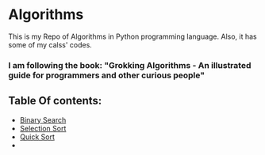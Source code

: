 # Algorithms
  This is my Repo of Algorithms in Python programming language.
  Also, it has some of my calss' codes.
 ### I am following the book: "Grokking Algorithms - An illustrated guide for programmers and other curious people"
  

## Table Of contents:
 - [Binary Search](./BinarySearch)
 - [Selection Sort](./SelectionSort)
 - [Quick Sort](./QuickSort)
 - 
